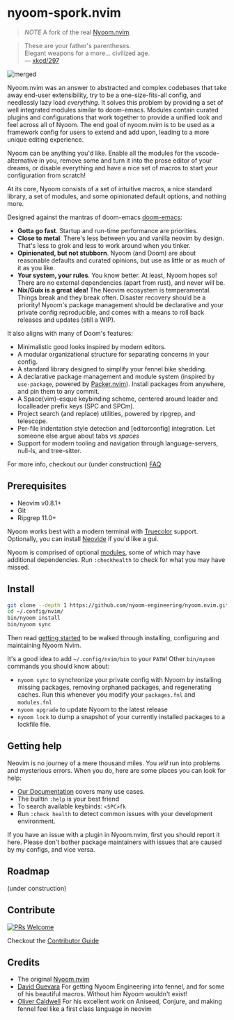 # nyoom-spork.nvim

> *NOTE*
> A fork of the real [Nyoom.nvim](https://github.com/nyoom-engineering/nyoom.nvim).

> These are your father's parentheses.  
> Elegant weapons for a more... civilized age.  
— [xkcd/297](https://xkcd.com/297/)

![merged](https://user-images.githubusercontent.com/71196912/206819620-af569a8f-87ad-4b27-b08c-01bb547fa570.png)

Nyoom.nvim was an answer to abstracted and complex codebases that take away end-user extensibility, try to be a one-size-fits-all config, and needlessly lazy load *everything*. It solves this problem by providing a set of well integrated modules similar to doom-emacs. Modules contain curated plugins and configurations that work together to provide a unified look and feel across all of Nyoom. The end goal of nyoom.nvim is to be used as a framework config for users to extend and add upon, leading to a more unique editing experience.

Nyoom can be anything you'd like. Enable all the modules for the vscode-alternative in you, remove some and turn it into the prose editor of your dreams, or disable everything and have a nice set of macros to start your configuration from scratch!

At its core, Nyoom consists of a set of intuitive macros, a nice standard library, a set of modules, and some opinionated default options, and nothing more.

Designed against the mantras of doom-emacs [doom-emacs](https://github.com/hlissner/doom-emacs):

+ **Gotta go fast**. Startup and run-time performance are priorities.
+ **Close to metal**. There's less between you and vanilla neovim by design. That's less to grok and less to work around when you tinker.
+ **Opinionated, but not stubborn**. Nyoom (and Doom) are about reasonable defaults and curated opinions, but use as little or as much of it as you like.
+ **Your system, your rules**. You know better. At least, Nyoom hopes so! There are no external dependencies (apart from rust), and never will be.
+ **Nix/Guix is a great idea!** The Neovim ecosystem is temperamental. Things
break and they break often. Disaster recovery should be a priority! Nyoom's
package management should be declarative and your private config reproducible,
and comes with a means to roll back releases and updates (still a WIP).

It also aligns with many of Doom's features:

+ Minimalistic good looks inspired by modern editors.
+ A modular organizational structure for separating concerns in your config.
+ A standard library designed to simplify your fennel bike shedding.
+ A declarative package management and module system (inspired by `use-package`, powered by [Packer.nvim](https://github.com/wbthomason/packer.nvim)). Install packages from anywhere, and pin them to any commit.
+ A Space(vim)-esque keybinding scheme, centered around leader and localleader prefix keys (SPC and SPCm).
+ Project search (and replace) utilities, powered by ripgrep, and telescope.
+ Per-file indentation style detection and [editorconfig] integration. Let
someone else argue about tabs vs *spaces*
+ Support for modern tooling and navigation through language-servers, null-ls, and tree-sitter.

For more info, checkout our (under construction) [FAQ](./docs/faq.md)

## Prerequisites

+ Neovim v0.8.1+
+ Git
+ Ripgrep 11.0+

Nyoom works best with a modern terminal with [Truecolor](https://github.com/termstandard/colors) support. Optionally, you can install [Neovide](https://github.com/neovide/neovide) if you'd like a gui.

Nyoom is comprised of optional [modules](./docs/modules.md), some of which may have additional dependencies. Run `:checkhealth` to check for what you may have missed.

## Install

```bash
git clone --depth 1 https://github.com/nyoom-engineering/nyoom.nvim.git ~/.config/nvim 
cd ~/.config/nvim/
bin/nyoom install 
bin/nyoom sync
```

Then read [getting started](./docs/getting_started.md) to be walked through
installing, configuring and maintaining Nyoom Nvim.

It's a good idea to add `~/.config/nvim/bin` to your `PATH`! Other `bin/nyoom`
commands you should know about:

+ `nyoom sync` to synchronize your private config with Nyoom by installing missing
packages, removing orphaned packages, and regenerating caches. Run this
whenever you modify your `packages.fnl` and `modules.fnl`
+ `nyoom upgrade` to update Nyoom to the latest release
+ `nyoom lock` to dump a snapshot of your currently installed packages to a lockfile file.

## Getting help

Neovim is no journey of a mere thousand miles. You *will* run into problems and
mysterious errors. When you do, here are some places you can look for help:

+ [Our Documentation](./docs/) covers many use cases.
+ The builtin `:help` is your best friend
+ To search available keybinds: `<SPC>fk`
+ Run `:check health` to detect common issues with your development
environment.

If you have an issue with a plugin in Nyoom.nvim, first you should report it here. Please don't bother package maintainers with issues that are caused by my configs, and vice versa.

## Roadmap

(under construction)

## Contribute

[![PRs Welcome](https://img.shields.io/badge/PRs-welcome-brightgreen.svg?style=flat-square)](http://makeapullrequest.com)

Checkout the [Contributor Guide](https://github.com/nyoom-engineering/nyoom.nvim/blob/master/docs/contributing.md)

## Credits

- The original [Nyoom.nvim](https://github.com/nyoom-engineering/nyoom.nvim)
- [David Guevara](https://github.com/datwaft) For getting Nyoom Engineering into fennel, and for some of his beautiful macros. Without him Nyoom wouldn't exist!
- [Oliver Caldwell](https://github.com/Olical/) For his excellent work on Aniseed, Conjure, and making fennel feel like a first class language in neovim
